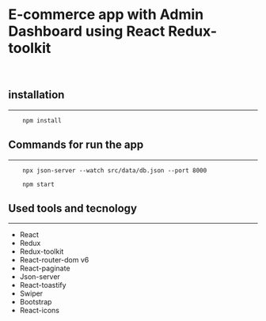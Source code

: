 # E-commerce app with Admin Dashboard using React Redux-toolkit 
<br/>

## installation   
---

```
    npm install
```

## Commands for run the app
---

```
    npx json-server --watch src/data/db.json --port 8000
```   
``` 
    npm start 
```
   
## Used tools and tecnology
---
- React
- Redux
- Redux-toolkit
- React-router-dom v6
- React-paginate
- Json-server
- React-toastify
- Swiper
- Bootstrap
- React-icons
